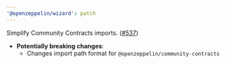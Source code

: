 ```yaml
---
'@openzeppelin/wizard': patch
---
```


Simplify Community Contracts imports. ([#537](https://github.com/OpenZeppelin/contracts-wizard/pull/537))
- **Potentially breaking changes**:
  - Changes import path format for `@openzeppelin/community-contracts`